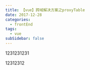 ```yaml
---
title: 【vue】跨域解决方案之proxyTable
date: 2017-12-28
categories:
  - frontEnd
tags:
  - vue
subSidebar: false
---
```


1231231231

12312312
